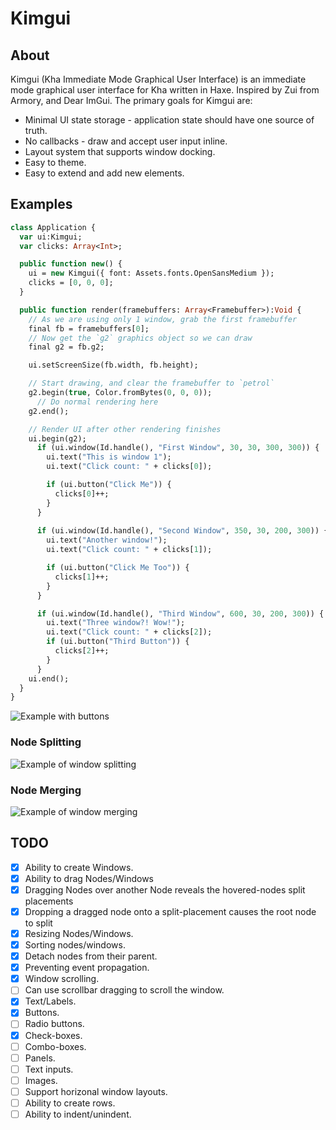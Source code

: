 # Kimgui

## About
Kimgui (Kha Immediate Mode Graphical User Interface) is an immediate mode graphical user interface for Kha written in Haxe. Inspired by Zui from Armory, and Dear ImGui. The primary goals for Kimgui are:

- Minimal UI state storage - application state should have one source of truth.
- No callbacks - draw and accept user input inline.
- Layout system that supports window docking.
- Easy to theme.
- Easy to extend and add new elements.

## Examples

```haxe
class Application {
  var ui:Kimgui;
  var clicks: Array<Int>;

  public function new() {
    ui = new Kimgui({ font: Assets.fonts.OpenSansMedium });
    clicks = [0, 0, 0];
  }

  public function render(framebuffers: Array<Framebuffer>):Void {
    // As we are using only 1 window, grab the first framebuffer
    final fb = framebuffers[0];
    // Now get the `g2` graphics object so we can draw
    final g2 = fb.g2;

    ui.setScreenSize(fb.width, fb.height);

    // Start drawing, and clear the framebuffer to `petrol`
    g2.begin(true, Color.fromBytes(0, 0, 0));
      // Do normal rendering here
    g2.end();

    // Render UI after other rendering finishes
    ui.begin(g2);
      if (ui.window(Id.handle(), "First Window", 30, 30, 300, 300)) {
        ui.text("This is window 1");
        ui.text("Click count: " + clicks[0]);

        if (ui.button("Click Me")) {
          clicks[0]++;
        }
      }
      
      if (ui.window(Id.handle(), "Second Window", 350, 30, 200, 300)) {
        ui.text("Another window!");
        ui.text("Click count: " + clicks[1]);

        if (ui.button("Click Me Too")) {
          clicks[1]++;
        }
      }

      if (ui.window(Id.handle(), "Third Window", 600, 30, 200, 300)) {
        ui.text("Three window?! Wow!");
        ui.text("Click count: " + clicks[2]);
        if (ui.button("Third Button")) {
          clicks[2]++;
        }
      }
    ui.end();
  }
}
```
![Example with buttons](support/images/buttons.gif)

### Node Splitting
![Example of window splitting](support/images/splittingUnsplitting.gif)

### Node Merging
![Example of window merging](support/images/mergingUnmerging.gif)

## TODO

- [x] Ability to create Windows.
- [x] Ability to drag Nodes/Windows
- [x] Dragging Nodes over another Node reveals the hovered-nodes split placements
- [x] Dropping a dragged node onto a split-placement causes the root node to split
- [x] Resizing Nodes/Windows.
- [x] Sorting nodes/windows.
- [x] Detach nodes from their parent.
- [x] Preventing event propagation.
- [x] Window scrolling.
- [ ] Can use scrollbar dragging to scroll the window.
- [x] Text/Labels.
- [x] Buttons.
- [ ] Radio buttons.
- [x] Check-boxes.
- [ ] Combo-boxes.
- [ ] Panels.
- [ ] Text inputs.
- [ ] Images.
- [ ] Support horizonal window layouts.
- [ ] Ability to create rows.
- [ ] Ability to indent/unindent.